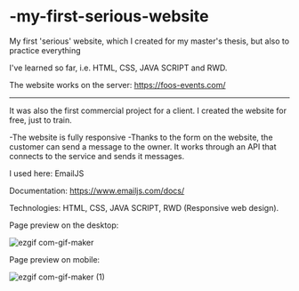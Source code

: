 # -my-first-serious-website


My first 'serious' website, which I created for my master's thesis, but also to practice everything 

I've learned so far, i.e. HTML, CSS, JAVA SCRIPT and RWD.


The website works on the server:   https://foos-events.com/ 

------------------------------------------------
It was also the first commercial project for a client. I created the website for free, just to train.


-The website is fully responsive
-Thanks to the form on the website, the customer can send a message to the owner.
It works through an API that connects to the service and sends it messages.

I used here: EmailJS

Documentation: https://www.emailjs.com/docs/




Technologies: HTML, CSS, JAVA SCRIPT, RWD (Responsive web design).


Page preview on the desktop:

![ezgif com-gif-maker](https://user-images.githubusercontent.com/59742201/106504078-c49f2b80-64c6-11eb-8267-ca151a75fb48.gif)


Page preview on mobile:

![ezgif com-gif-maker (1)](https://user-images.githubusercontent.com/59742201/106504224-ec8e8f00-64c6-11eb-951a-5b6f3f992291.gif)
